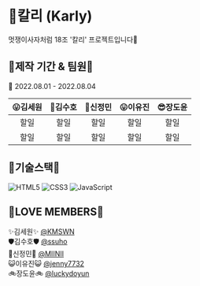 # 💜칼리 (Karly)
멋쟁이사자처럼 18조 '칼리' 프로젝트입니다🦁

## 📅제작 기간 & 팀원💯

📅 2022.08.01 - 2022.08.04

  |😛김세원|🥰김수호|🤩신정민|😛이유진|😎장도윤
  |:--:|:--:|:--:|:--:|:--:|
  |할일|할일|할일|할일|할일|
  |할일|할일|할일|할일|할일|  
  
## 🧠기술스택🧠
![HTML5](https://img.shields.io/badge/html5-%23E34F26.svg?style=for-the-badge&logo=html5&logoColor=white)
![CSS3](https://img.shields.io/badge/css3-%231572B6.svg?style=for-the-badge&logo=css3&logoColor=white)
![JavaScript](https://img.shields.io/badge/javascript-%23323330.svg?style=for-the-badge&logo=javascript&logoColor=%23F7DF1E)

## 💞LOVE MEMBERS💞 
✨김세원✨	[@KMSWN](https://github.com/KMSWN)  
🛡김수호🛡	[@ssuho](https://github.com/ssuho)  
🌊신정민🌊 [@MIINII](https://github.com/MIINII)  
😺이유진😺	[@jenny7732](https://github.com/jenny7732)  
🚲장도윤🚲	[@luckydoyun](https://github.com/luckydoyun)  
